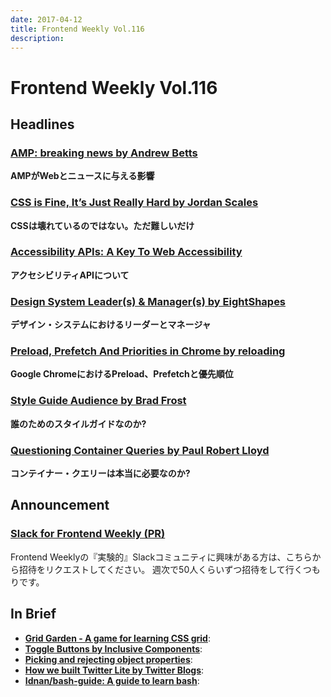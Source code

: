 ```yaml
---
date: 2017-04-12
title: Frontend Weekly Vol.116
description: 
---
```


# Frontend Weekly Vol.116

## Headlines

### [AMP: breaking news by Andrew Betts](https://trib.tv/2017/03/31/amp-breaking-news/)

**AMPがWebとニュースに与える影響**

### [CSS is Fine, It’s Just Really Hard by Jordan Scales](https://medium.com/@jdan/css-is-fine-its-just-really-hard-638da7a3dce0)

**CSSは壊れているのではない。ただ難しいだけ**

### [Accessibility APIs: A Key To Web Accessibility](https://www.smashingmagazine.com/2015/03/web-accessibility-with-accessibility-api/)

**アクセシビリティAPIについて**

### [Design System Leader(s) & Manager(s) by EightShapes](https://medium.com/eightshapes-llc/design-system-leader-s-manager-s-3bfa49d79883)

**デザイン・システムにおけるリーダーとマネージャ**

### [Preload, Prefetch And Priorities in Chrome by reloading](https://medium.com/reloading/preload-prefetch-and-priorities-in-chrome-776165961bbf)

**Google ChromeにおけるPreload、Prefetchと優先順位**

### [Style Guide Audience by Brad Frost](http://bradfrost.com/blog/post/style-guide-audience/)

**誰のためのスタイルガイドなのか?**

### [Questioning Container Queries by Paul Robert Lloyd](https://paulrobertlloyd.com/2017/04/container_queries)

**コンテイナー・クエリーは本当に必要なのか?**

## Announcement

### [Slack for Frontend Weekly (PR)](https://studiomohawk.typeform.com/to/Kj8Gaj)

Frontend Weeklyの『実験的』Slackコミュニティに興味がある方は、こちらから招待をリクエストしてください。 週次で50人くらいずつ招待をして行くつもりです。

## In Brief

* [**Grid Garden - A game for learning CSS grid**](http://cssgridgarden.com/): 
* [**Toggle Buttons by Inclusive Components**](https://inclusive-components.club/toggle-button/): 
* [**Picking and rejecting object properties**](http://www.jstips.co/en/javascript/picking-and-rejecting-object-properties/): 
* [**How we built Twitter Lite by Twitter Blogs**](https://blog.twitter.com/2017/how-we-built-twitter-lite): 
* [**Idnan/bash-guide: A guide to learn bash**](https://github.com/Idnan/bash-guide): 